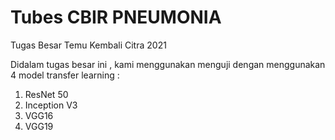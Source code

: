 # Tubes CBIR PNEUMONIA
Tugas Besar Temu Kembali Citra 2021

Didalam tugas besar ini , kami menggunakan menguji dengan menggunakan 4 model transfer learning :
  1. ResNet 50
  2. Inception V3
  3. VGG16
  4. VGG19
